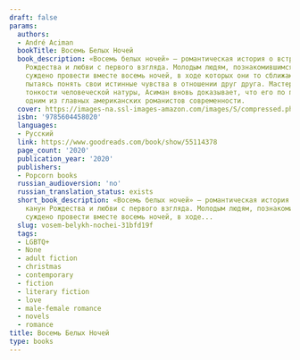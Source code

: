 ```yaml
---
draft: false
params:
  authors:
  - André Aciman
  bookTitle: Восемь Белых Ночей
  book_description: «Восемь белых ночей» — романтическая история о встрече в канун
    Рождества и любви с первого взгляда. Молодым людям, познакомившимся на вечеринке,
    суждено провести вместе восемь ночей, в ходе которых они то сближаются, то отдаляются,
    пытаясь понять свои истинные чувства в отношении друг друга. Мастерски исследуя
    тонкости человеческой натуры, Асиман вновь доказывает, что его по праву называют
    одним из главных американских романистов современности.
  cover: https://images-na.ssl-images-amazon.com/images/S/compressed.photo.goodreads.com/books/1598340545i/55114378.jpg
  isbn: '9785604458020'
  languages:
  - Русский
  link: https://www.goodreads.com/book/show/55114378
  page_count: '2020'
  publication_year: '2020'
  publishers:
  - Popcorn books
  russian_audioversion: 'no'
  russian_translation_status: exists
  short_book_description: «Восемь белых ночей» — романтическая история о встрече в
    канун Рождества и любви с первого взгляда. Молодым людям, познакомившимся на вечеринке,
    суждено провести вместе восемь ночей, в ходе...
  slug: vosem-belykh-nochei-31bfd19f
  tags:
  - LGBTQ+
  - None
  - adult fiction
  - christmas
  - contemporary
  - fiction
  - literary fiction
  - love
  - male-female romance
  - novels
  - romance
title: Восемь Белых Ночей
type: books
---
```

